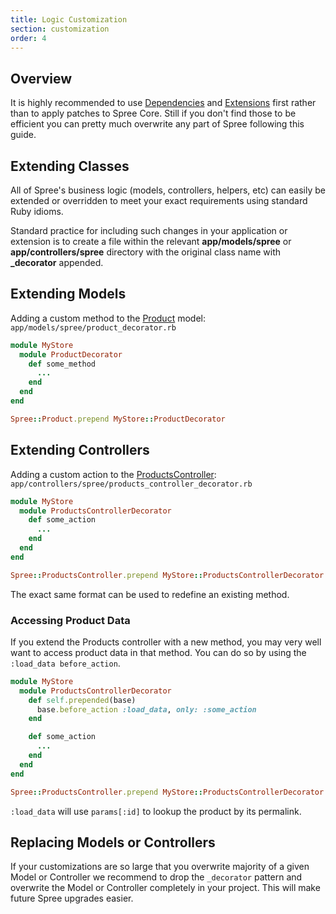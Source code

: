 ```yaml
---
title: Logic Customization
section: customization
order: 4
---
```


## Overview

It is highly recommended to use [Dependencies](dependencies.html) and [Extensions](extensions.html) first rather than to apply patches to Spree Core. Still if you don't find those to be efficient you can pretty much overwrite any part of Spree following this guide.

## Extending Classes

All of Spree's business logic (models, controllers, helpers, etc) can
easily be extended or overridden to meet your exact requirements using
standard Ruby idioms.

Standard practice for including such changes in your application or
extension is to create a file within the relevant **app/models/spree** or
**app/controllers/spree** directory with the original class name with
**\_decorator** appended.

## Extending Models

Adding a custom method to the [Product](https://github.com/spree/spree/blob/master/core/app/models/spree/product.rb) model:
`app/models/spree/product_decorator.rb`

```ruby
module MyStore
  module ProductDecorator
    def some_method
      ...
    end
  end
end

Spree::Product.prepend MyStore::ProductDecorator
```

## Extending Controllers

Adding a custom action to the [ProductsController](https://github.com/spree/spree/blob/master/frontend/app/controllers/spree/products_controller.rb):
`app/controllers/spree/products_controller_decorator.rb`

```ruby
module MyStore
  module ProductsControllerDecorator
    def some_action
      ...
    end
  end
end

Spree::ProductsController.prepend MyStore::ProductsControllerDecorator
```

The exact same format can be used to redefine an existing method.

### Accessing Product Data

If you extend the Products controller with a new method, you may very
well want to access product data in that method. You can do so by using
the `:load_data before_action`.

```ruby
module MyStore
  module ProductsControllerDecorator
    def self.prepended(base)
      base.before_action :load_data, only: :some_action
    end

    def some_action
      ...
    end
  end
end

Spree::ProductsController.prepend MyStore::ProductsControllerDecorator
```

`:load_data` will use `params[:id]` to lookup the product by its permalink.

## Replacing Models or Controllers

If your customizations are so large that you overwrite majority of a given Model or Controller we recommend to drop the `_decorator` pattern and overwrite the Model or Controller completely in your project. This will make future Spree upgrades easier.
